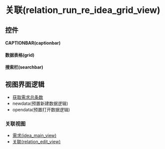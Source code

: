 # 关联(relation_run_re_idea_grid_view)  <!-- {docsify-ignore-all} -->



## 控件
#### CAPTIONBAR(captionbar)
#### 数据表格(grid)
#### 搜索栏(searchbar)

## 视图界面逻辑
  * [获取需求总条数](module/ProdMgmt/idea/uilogic/get_idea_total)
  * newdata(预置新建数据逻辑)
  * opendata(预置打开数据逻辑)


### 关联视图
  * [需求(idea_main_view)](app/view/idea_main_view)
  * [关联(relation_edit_view)](app/view/relation_edit_view)

<script>
 const { createApp } = Vue
  createApp({
    data() {
      return {

      }
    }
  }).use(ElementPlus).mount('#app')
</script>